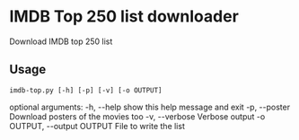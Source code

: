 # IMDB Top 250 list downloader
Download IMDB top 250 list

## Usage
 
`imdb-top.py [-h] [-p] [-v] [-o OUTPUT]`

optional arguments:
  -h, --help            		show this help message and exit
  -p, --poster          		Download posters of the movies too
  -v, --verbose         		Verbose output
  -o OUTPUT, --output OUTPUT 	File to write the list
